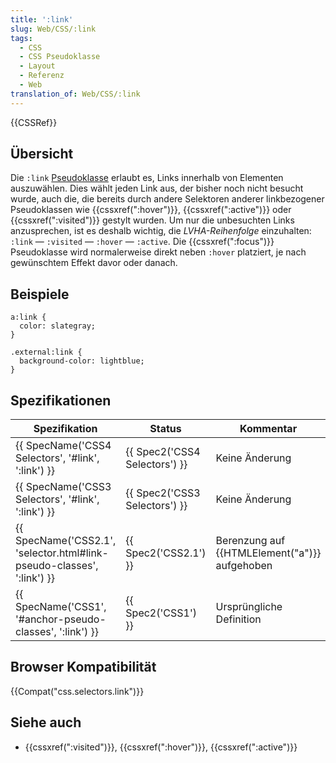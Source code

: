 ```yaml
---
title: ':link'
slug: Web/CSS/:link
tags:
  - CSS
  - CSS Pseudoklasse
  - Layout
  - Referenz
  - Web
translation_of: Web/CSS/:link
---
```

{{CSSRef}}

## Übersicht

Die `:link` [Pseudoklasse](/de/docs/Web/CSS/Pseudo-classes "Pseudo-classes") erlaubt es, Links innerhalb von Elementen auszuwählen. Dies wählt jeden Link aus, der bisher noch nicht besucht wurde, auch die, die bereits durch andere Selektoren anderer linkbezogener Pseudoklassen wie {{cssxref(":hover")}}, {{cssxref(":active")}} oder {{cssxref(":visited")}} gestylt wurden. Um nur die unbesuchten Links anzusprechen, ist es deshalb wichtig, die _LVHA-Reihenfolge_ einzuhalten: `:link` — `:visited` — `:hover` — `:active`. Die {{cssxref(":focus")}} Pseudoklasse wird normalerweise direkt neben `:hover` platziert, je nach gewünschtem Effekt davor oder danach.

## Beispiele

    a:link {
      color: slategray;
    }

    .external:link {
      background-color: lightblue;
    }

## Spezifikationen

| Spezifikation                                                                                | Status                                   | Kommentar                                             |
| -------------------------------------------------------------------------------------------- | ---------------------------------------- | ----------------------------------------------------- |
| {{ SpecName('CSS4 Selectors', '#link', ':link') }}                         | {{ Spec2('CSS4 Selectors') }} | Keine Änderung                                        |
| {{ SpecName('CSS3 Selectors', '#link', ':link') }}                         | {{ Spec2('CSS3 Selectors') }} | Keine Änderung                                        |
| {{ SpecName('CSS2.1', 'selector.html#link-pseudo-classes', ':link') }} | {{ Spec2('CSS2.1') }}             | Berenzung auf {{HTMLElement("a")}} aufgehoben |
| {{ SpecName('CSS1', '#anchor-pseudo-classes', ':link') }}                 | {{ Spec2('CSS1') }}                 | Ursprüngliche Definition                              |

## Browser Kompatibilität

{{Compat("css.selectors.link")}}

## Siehe auch

- {{cssxref(":visited")}}, {{cssxref(":hover")}}, {{cssxref(":active")}}
